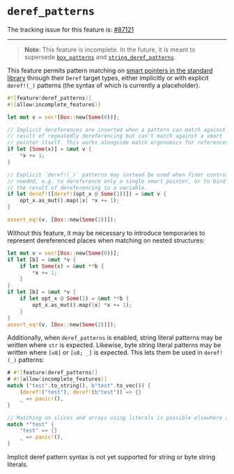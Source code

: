 # `deref_patterns`

The tracking issue for this feature is: [#87121]

[#87121]: https://github.com/rust-lang/rust/issues/87121

------------------------

> **Note**: This feature is incomplete. In the future, it is meant to supersede
> [`box_patterns`](./box-patterns.md) and [`string_deref_patterns`](./string-deref-patterns.md).

This feature permits pattern matching on [smart pointers in the standard library] through their
`Deref` target types, either implicitly or with explicit `deref!(_)` patterns (the syntax of which
is currently a placeholder).

```rust
#![feature(deref_patterns)]
#![allow(incomplete_features)]

let mut v = vec![Box::new(Some(0))];

// Implicit dereferences are inserted when a pattern can match against the
// result of repeatedly dereferencing but can't match against a smart
// pointer itself. This works alongside match ergonomics for references.
if let [Some(x)] = &mut v {
    *x += 1;
}

// Explicit `deref!(_)` patterns may instead be used when finer control is
// needed, e.g. to dereference only a single smart pointer, or to bind the
// the result of dereferencing to a variable.
if let deref!([deref!(opt_x @ Some(1))]) = &mut v {
    opt_x.as_mut().map(|x| *x += 1);
}

assert_eq!(v, [Box::new(Some(2))]);
```

Without this feature, it may be necessary to introduce temporaries to represent dereferenced places
when matching on nested structures:

```rust
let mut v = vec![Box::new(Some(0))];
if let [b] = &mut *v {
    if let Some(x) = &mut **b {
        *x += 1;
    }
}
if let [b] = &mut *v {
    if let opt_x @ Some(1) = &mut **b {
        opt_x.as_mut().map(|x| *x += 1);
    }
}
assert_eq!(v, [Box::new(Some(2))]);
```

Additionally, when `deref_patterns` is enabled, string literal patterns may be written where `str`
is expected. Likewise, byte string literal patterns may be written where `[u8]` or `[u8; _]` is
expected. This lets them be used in `deref!(_)` patterns:

```rust
# #![feature(deref_patterns)]
# #![allow(incomplete_features)]
match ("test".to_string(), b"test".to_vec()) {
    (deref!("test"), deref!(b"test")) => {}
    _ => panic!(),
}

// Matching on slices and arrays using literals is possible elsewhere as well:
match *"test" {
    "test" => {}
    _ => panic!(),
}
```

Implicit deref pattern syntax is not yet supported for string or byte string literals.

[smart pointers in the standard library]: https://doc.rust-lang.org/std/ops/trait.DerefPure.html#implementors
